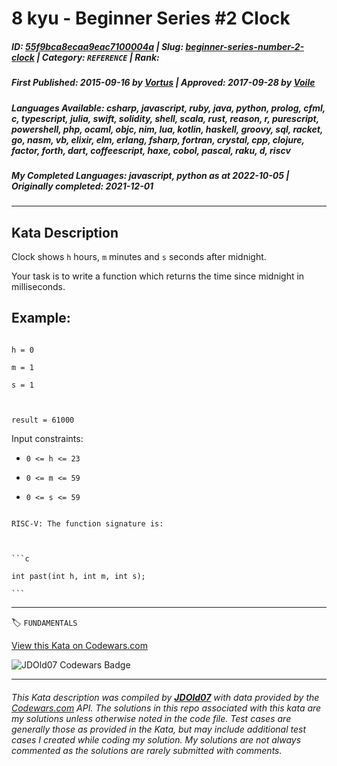 # 8 kyu - Beginner Series #2 Clock

##### **ID**: [55f9bca8ecaa9eac7100004a](https://www.codewars.com/kata/55f9bca8ecaa9eac7100004a) | **Slug**: [beginner-series-number-2-clock](https://www.codewars.com/kata/55f9bca8ecaa9eac7100004a) | **Category**: `REFERENCE` | **Rank**: <span style="color:white">8 kyu</span>

##### **First Published**: 2015-09-16 ***by*** [Vortus](https://www.codewars.com/users/Vortus) | **Approved**: 2017-09-28 ***by*** [Voile](https://www.codewars.com/users/Voile)

##### **Languages Available**: csharp, javascript, ruby, java, python, prolog, cfml, c, typescript, julia, swift, solidity, shell, scala, rust, reason, r, purescript, powershell, php, ocaml, objc, nim, lua, kotlin, haskell, groovy, sql, racket, go, nasm, vb, elixir, elm, erlang, fsharp, fortran, crystal, cpp, clojure, factor, forth, dart, coffeescript, haxe, cobol, pascal, raku, d, riscv

##### **My Completed Languages**: javascript, python ***as at*** 2022-10-05 | **Originally completed**: 2021-12-01

---

## Kata Description


Clock shows `h` hours, `m` minutes and `s` seconds after midnight.



Your task is to write a function which returns the time since midnight in milliseconds.



## Example:



```

h = 0

m = 1

s = 1



result = 61000

```



Input constraints:



* `0 <= h <= 23`

* `0 <= m <= 59`

* `0 <= s <= 59`



~~~if:riscv

RISC-V: The function signature is:



```c

int past(int h, int m, int s);

```

~~~

---


🏷 `FUNDAMENTALS`


[View this Kata on Codewars.com](https://www.codewars.com/kata/55f9bca8ecaa9eac7100004a)

![](https://www.codewars.com/users/jdold07/badges/large "JDOld07 Codewars Badge")

---

###### *This Kata description was compiled by [**JDOld07**](https://tpstech.dev) with data provided by the [Codewars.com](https://www.codewars.com) API.  The solutions in this repo associated with this kata are my solutions unless otherwise noted in the code file.  Test cases are generally those as provided in the Kata, but may include additional test cases I created while coding my solution.  My solutions are not always commented as the solutions are rarely submitted with comments.*
